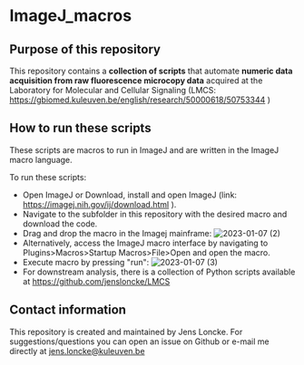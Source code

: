 # ImageJ_macros

## Purpose of this repository
This repository contains a **collection of scripts** that automate **numeric data acquisition from raw fluorescence microcopy data** acquired at the Laboratory for Molecular and Cellular Signaling (LMCS: https://gbiomed.kuleuven.be/english/research/50000618/50753344 )  

## How to run these scripts

These scripts are macros to run in ImageJ and are written in the ImageJ macro language.

To run these scripts:
* Open ImageJ or Download, install and open ImageJ (link: https://imagej.nih.gov/ij/download.html ).
* Navigate to the subfolder in this repository with the desired macro and download the code.
* Drag and drop the macro in the Imagej mainframe: ![2023-01-07 (2)](https://user-images.githubusercontent.com/38840043/211208866-1018503f-8dda-40ca-a512-acaaf9c3f577.png)
* Alternatively, access the ImageJ macro interface by navigating to Plugins>Macros>Startup Macros>File>Open and open the macro.
* Execute macro by pressing "run": ![2023-01-07 (3)](https://user-images.githubusercontent.com/38840043/211209565-4e685e96-5dd1-47d9-8444-5b5f1864c73e.png)
* For downstream analysis, there is a collection of Python scripts available at https://github.com/jensloncke/LMCS

## Contact information
This repository is created and maintained by Jens Loncke. For suggestions/questions you can open an issue on Github or e-mail me directly at jens.loncke@kuleuven.be

